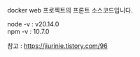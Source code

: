 docker web 프로젝트의 프론트 소스코드입니다.

node -v : v20.14.0  
npm -v : 10.7.0

참고 : https://jiurinie.tistory.com/96

